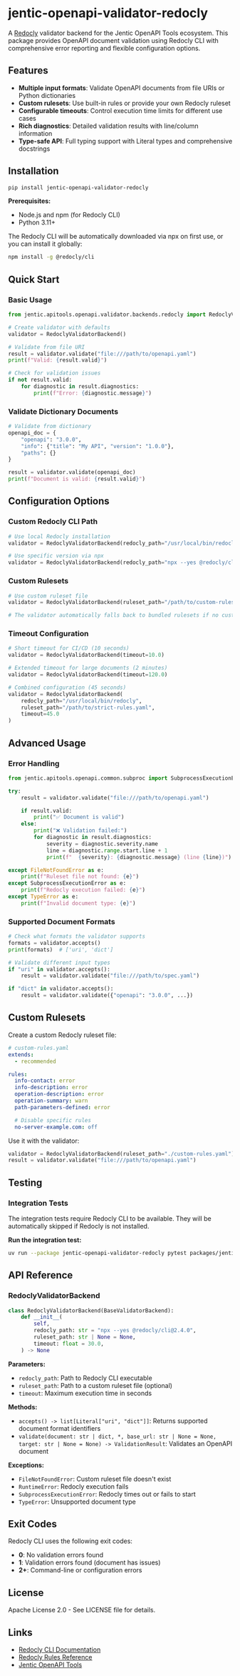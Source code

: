# jentic-openapi-validator-redocly

A [Redocly](https://redocly.com/docs/cli/) validator backend for the Jentic OpenAPI Tools ecosystem. This package provides OpenAPI document validation using Redocly CLI with comprehensive error reporting and flexible configuration options.

## Features

- **Multiple input formats**: Validate OpenAPI documents from file URIs or Python dictionaries
- **Custom rulesets**: Use built-in rules or provide your own Redocly ruleset
- **Configurable timeouts**: Control execution time limits for different use cases
- **Rich diagnostics**: Detailed validation results with line/column information
- **Type-safe API**: Full typing support with Literal types and comprehensive docstrings

## Installation

```bash
pip install jentic-openapi-validator-redocly
```

**Prerequisites:**
- Node.js and npm (for Redocly CLI)
- Python 3.11+

The Redocly CLI will be automatically downloaded via npx on first use, or you can install it globally:

```bash
npm install -g @redocly/cli
```

## Quick Start

### Basic Usage

```python
from jentic.apitools.openapi.validator.backends.redocly import RedoclyValidatorBackend

# Create validator with defaults
validator = RedoclyValidatorBackend()

# Validate from file URI
result = validator.validate("file:///path/to/openapi.yaml")
print(f"Valid: {result.valid}")

# Check for validation issues
if not result.valid:
    for diagnostic in result.diagnostics:
        print(f"Error: {diagnostic.message}")
```

### Validate Dictionary Documents

```python
# Validate from dictionary
openapi_doc = {
    "openapi": "3.0.0",
    "info": {"title": "My API", "version": "1.0.0"},
    "paths": {}
}

result = validator.validate(openapi_doc)
print(f"Document is valid: {result.valid}")
```

## Configuration Options

### Custom Redocly CLI Path

```python
# Use local Redocly installation
validator = RedoclyValidatorBackend(redocly_path="/usr/local/bin/redocly")

# Use specific version via npx
validator = RedoclyValidatorBackend(redocly_path="npx --yes @redocly/cli@2.4.0")
```

### Custom Rulesets

```python
# Use custom ruleset file
validator = RedoclyValidatorBackend(ruleset_path="/path/to/custom-rules.yaml")

# The validator automatically falls back to bundled rulesets if no custom path is provided
```

### Timeout Configuration

```python
# Short timeout for CI/CD (10 seconds)
validator = RedoclyValidatorBackend(timeout=10.0)

# Extended timeout for large documents (2 minutes)
validator = RedoclyValidatorBackend(timeout=120.0)

# Combined configuration (45 seconds)
validator = RedoclyValidatorBackend(
    redocly_path="/usr/local/bin/redocly",
    ruleset_path="/path/to/strict-rules.yaml",
    timeout=45.0
)
```

## Advanced Usage

### Error Handling

```python
from jentic.apitools.openapi.common.subproc import SubprocessExecutionError

try:
    result = validator.validate("file:///path/to/openapi.yaml")

    if result.valid:
        print("✅ Document is valid")
    else:
        print("❌ Validation failed:")
        for diagnostic in result.diagnostics:
            severity = diagnostic.severity.name
            line = diagnostic.range.start.line + 1
            print(f"  {severity}: {diagnostic.message} (line {line})")

except FileNotFoundError as e:
    print(f"Ruleset file not found: {e}")
except SubprocessExecutionError as e:
    print(f"Redocly execution failed: {e}")
except TypeError as e:
    print(f"Invalid document type: {e}")
```

### Supported Document Formats

```python
# Check what formats the validator supports
formats = validator.accepts()
print(formats)  # ['uri', 'dict']

# Validate different input types
if "uri" in validator.accepts():
    result = validator.validate("file:///path/to/spec.yaml")

if "dict" in validator.accepts():
    result = validator.validate({"openapi": "3.0.0", ...})
```

## Custom Rulesets

Create a custom Redocly ruleset file:

```yaml
# custom-rules.yaml
extends:
  - recommended

rules:
  info-contact: error
  info-description: error
  operation-description: error
  operation-summary: warn
  path-parameters-defined: error

  # Disable specific rules
  no-server-example.com: off
```

Use it with the validator:

```python
validator = RedoclyValidatorBackend(ruleset_path="./custom-rules.yaml")
result = validator.validate("file:///path/to/openapi.yaml")
```

## Testing

### Integration Tests

The integration tests require Redocly CLI to be available. They will be automatically skipped if Redocly is not installed.

**Run the integration test:**

```bash
uv run --package jentic-openapi-validator-redocly pytest packages/jentic-openapi-validator-redocly -v
```

## API Reference

### RedoclyValidatorBackend

```python
class RedoclyValidatorBackend(BaseValidatorBackend):
    def __init__(
        self,
        redocly_path: str = "npx --yes @redocly/cli@2.4.0",
        ruleset_path: str | None = None,
        timeout: float = 30.0,
    ) -> None
```

**Parameters:**
- `redocly_path`: Path to Redocly CLI executable
- `ruleset_path`: Path to a custom ruleset file (optional)
- `timeout`: Maximum execution time in seconds

**Methods:**

- `accepts() -> list[Literal["uri", "dict"]]`: Returns supported document format identifiers
- `validate(document: str | dict, *, base_url: str | None = None, target: str | None = None) -> ValidationResult`: Validates an OpenAPI document

**Exceptions:**
- `FileNotFoundError`: Custom ruleset file doesn't exist
- `RuntimeError`: Redocly execution fails
- `SubprocessExecutionError`: Redocly times out or fails to start
- `TypeError`: Unsupported document type

## Exit Codes

Redocly CLI uses the following exit codes:
- **0**: No validation errors found
- **1**: Validation errors found (document has issues)
- **2+**: Command-line or configuration errors

## License

Apache License 2.0 - See LICENSE file for details.

## Links

- [Redocly CLI Documentation](https://redocly.com/docs/cli/)
- [Redocly Rules Reference](https://redocly.com/docs/cli/rules/)
- [Jentic OpenAPI Tools](https://github.com/jentic/jentic-openapi-tools)
